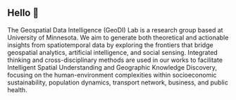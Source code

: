 ## Hello 👋

<!--

**Here are some ideas to get you started:**

🙋‍♀️ A short introduction - what is your organization all about?
🌈 Contribution guidelines - how can the community get involved?
👩‍💻 Useful resources - where can the community find your docs? Is there anything else the community should know?
🍿 Fun facts - what does your team eat for breakfast?
🧙 Remember, you can do mighty things with the power of [Markdown](https://docs.github.com/github/writing-on-github/getting-started-with-writing-and-formatting-on-github/basic-writing-and-formatting-syntax)
-->

The Geospatial Data Intelligence (GeoDI) Lab is a research group based at University of Minnesota. 
We aim to generate both theoretical and actionable insights from spatiotemporal data by exploring the frontiers that bridge geospatial analytics, artificial intelligence, and social sensing. 
Integrated thinking and cross-disciplinary methods are used in our works to facilitate Intelligent Spatial Understanding and Geographic Knowledge Discovery, focusing on the human-environment complexities within socioeconomic sustainability, population dynamics, transport network, business, and public health.
